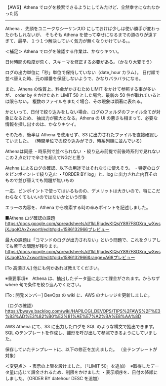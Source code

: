 【AWS】Athena でログを検索できるようにしてみたけど、全然幸せになれなかった話

________________________________________





Athena 、先頭をユニークなシーケンスID にしておけば少しは使い勝手が変わったかもしれないが、
そもそも Athena を使って幸せになるまでの道のりが遠すぎて、最早、１つ１つ解決していく気力が無くなりかけている。。




＜補足＞
Athena でログを確認する作業は、かなりキツい。

日付時間の粒度が荒く、スキーマを修正する必要がある。（かなり大変そう）

ログの出力単位に「秒」単位で保持していない（date_hour カラム）。
日付順で並べ替えた時、元の順番を保証しないようで、かなりバラバラになる。

また、Athena の性質上、料金がかさむため LIMIT をかけて参照する事が多いが、
order by をかけたあと LIMIT 50 とした場合、最新の 50 件が取れているとは限らない。
複数のファイルをまたぐ場合、その現象は顕著に表れる。

かといって、日付で絞り込みをしない場合、ログのフォルダのファイル全てが対象になるため、
抽出力が膨大となる。Athena の UI の悪さも相まって、必要な情報を探し出すのは、かなりキツイ。

そのため、後半は Athena を使用せず、S3 に出力されたファイルを直接確認していました。
（時間単位での絞り込みができ、時系列順に並んでいる）



Athenaは同感
・時系列で並べられない
・絞り込み前提で前後時系列で見れない
この２点だけで辛さを超えてNGだと思う




Atehna によるログの確認、以下の用途ではそれなりに使えそう。
・特定のログをピンポイントで絞り込む
・「ORDER BY log」と、log に出力された内容そのもので並び替えても問題が無いもの

一応、ピンポイントで使ってはいるものの、デメリットは大きいので、特にこだわらなくてもいいのではないかという印象





エラーの内容を、Athena から検索する時の辛みポイントを記述しました。

■Athena ログ確認の課題
https://docs.google.com/spreadsheets/d/1kLRjudwKIQsjY897F8OXrq_wXwsjXJqoIOAxZxwortI/edit#gid=1586132966プレビュー

最大の課題は「コマンドのログが出力されない」という問題で、これをクリアしても若干の問題が残ります。
https://docs.google.com/spreadsheets/d/1kLRjudwKIQsjY897F8OXrq_wXwsjXJqoIOAxZxwortI/edit#gid=1586132966&range=A68プレビュー

[To 高瀬さん]
他にも何かあれば教えてください。

※重要事項※　Athena は、抽出したデータ量に応じて課金がされます。からなず where 句で条件を絞り込んでください。








[To : 開発メンバー]
DevOps の wiki に、AWS のナレッジを更新しました。

（ログの確認）
https://bwave.backlog.com/wiki/HAPILOGI_DEVOPS/TIPS%2FAWS%2F%E3%83%AD%E3%82%B0%E3%81%AE%E7%A2%BA%E8%AA%8D

AWS Athena にて、S3 に出力したログを SQL のような構文で抽出できます。
SQL のテンプレートを作成し、雛形を呼び出して参照できるようにしていました。

保存していたテンプレートに、以下の修正を加えました。
（全テンプレートが対象）

＜変更点＞
・表示の上限を設けました。（「LIMIT 50」を追加）　※取得したデータ量に応じて課金されるため、制限をかけました
・表示順序を、日付の降順にしました。（ORDER BY datehour DESC を追加）




